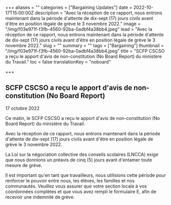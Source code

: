+++
aliases = ""
categories = ["Bargaining Updates"]
date = 2022-10-17T15:00:00Z
description = "Avec la réception de ce rapport, nous entrons maintenant dans la période d'attente de dix-sept (17) jours civils avant d'être en position légale de grève le 3 novembre 2022."
image = "/img/f03e971f-f3fb-4560-92ba-0adbf4a38bb4.jpeg"
lead = "Avec la réception de ce rapport, nous entrons maintenant dans la période d'attente de dix-sept (17) jours civils avant d'être en position légale de grève le 3 novembre 2022."
slug = ""
summary = ""
tags = ["Bargaining"]
thumbnail = "/img/f03e971f-f3fb-4560-92ba-0adbf4a38bb4.jpeg"
title = "SCFP CSCSO a reçu le apport d'avis de non-constitution (No Board Report) du ministère du Travail."
toc = false
translationKey = "noboard"

+++
## SCFP CSCSO a reçu le apport d'avis de non-constitution (No Board Report) 

17 octobre 2022

Ce matin, le SCFP CSCSO a reçu le apport d'avis de non-constitution (No Board Report) du ministère du Travail.

Avec la réception de ce rapport, nous entrons maintenant dans la période d'attente de dix-sept (17) jours civils avant d'être en position légale de grève le 3 novembre 2022.

La Loi sur la négociation collective des conseils scolaires (LNCCA) exige que nous donnions un préavis de cinq (5) jours avant d'entamer toute mesure de grève.

Il est important qu'en tant que travailleurs, nous utilisions cette période pour renforcer le pouvoir entre nous, les élèves, les familles et nos communautés. Veuillez vous assurer que votre section locale à vos coordonnées complètes et que vous avez rempli le formulaire E, afin de recevoir une indemnité de grève.